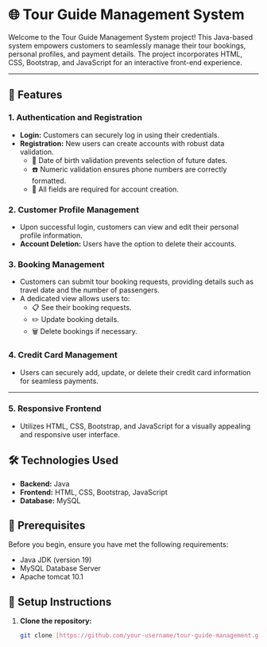 # 🌐 Tour Guide Management System

Welcome to the Tour Guide Management System project! This Java-based system empowers customers to seamlessly manage their tour bookings, personal profiles, and payment details. The project incorporates HTML, CSS, Bootstrap, and JavaScript for an interactive front-end experience.

---

## 🚀 Features

### 1. Authentication and Registration

- **Login:** Customers can securely log in using their credentials.
- **Registration:** New users can create accounts with robust data validation.
  - 📅 Date of birth validation prevents selection of future dates.
  - ☎️ Numeric validation ensures phone numbers are correctly formatted.
  - 🔐 All fields are required for account creation.

### 2. Customer Profile Management

- Upon successful login, customers can view and edit their personal profile information.
- **Account Deletion:** Users have the option to delete their accounts.

### 3. Booking Management

- Customers can submit tour booking requests, providing details such as travel date and the number of passengers.
- A dedicated view allows users to:
  - 📋 See their booking requests.
  - ✏️ Update booking details.
  - 🗑️ Delete bookings if necessary.

### 4. Credit Card Management

- Users can securely add, update, or delete their credit card information for seamless payments.

---
### 5. Responsive Frontend
- Utilizes HTML, CSS, Bootstrap, and JavaScript for a visually appealing and responsive user interface.

## 🛠️ Technologies Used

- **Backend:** Java
- **Frontend:** HTML, CSS, Bootstrap, JavaScript
- **Database:** MySQL

## 🛑 Prerequisites

Before you begin, ensure you have met the following requirements:

- Java JDK (version 19)
- MySQL Database Server
- Apache tomcat 10.1

## 🔧 Setup Instructions

1. **Clone the repository:**

   ```bash
   git clone [https://github.com/your-username/tour-guide-management.git](https://github.com/Sathiradissanayaka45/tour-guide_system.git)https://github.com/Sathiradissanayaka45/tour-guide_system.git

